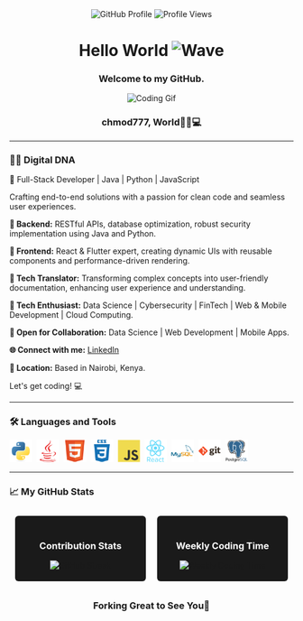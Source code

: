 <div align="center">
  <img src="https://media.giphy.com/media/M9gbBd9nbDrOTu1Mqx/giphy.gif" width="100" alt="GitHub Profile"/>
  <img src="https://komarev.com/ghpvc/?username=ColeMitnik&style=flat-square&color=orange" alt="Profile Views"/>
  <h1>Hello World <img src="https://media.giphy.com/media/hvRJCLFzcasrR4ia7z/giphy.gif" width="30px" alt="Wave"/></h1>
  <h3>Welcome to my GitHub.</h3>
  <img src="https://media.giphy.com/media/dWesBcTLavkZuG35MI/giphy.gif" width="600" height="300" alt="Coding Gif"/>
  <h3> chmod777, World🐱‍👤💻</h3>
</div>

---

### 👨‍💻 Digital DNA

<div align="center">
  <p align="left">
    🚀 Full-Stack Developer | Java | Python | JavaScript
  </p>
  <p align="left">
    Crafting end-to-end solutions with a passion for clean code and seamless user experiences.
  </p>
  <p align="left">
    <strong>🔧 Backend:</strong> RESTful APIs, database optimization, robust security implementation using Java and Python.
  </p>
  <p align="left">
    <strong>🎨 Frontend:</strong> React & Flutter expert, creating dynamic UIs with reusable components and performance-driven rendering.
  </p>
  <p align="left">
    <strong>📝 Tech Translator:</strong> Transforming complex concepts into user-friendly documentation, enhancing user experience and understanding.
  </p>
  <p align="left">
    <strong>🔬 Tech Enthusiast:</strong> Data Science | Cybersecurity | FinTech | Web & Mobile Development | Cloud Computing.
  </p>
  <p align="left">
    <strong>🤝 Open for Collaboration:</strong> Data Science | Web Development | Mobile Apps.
  </p>
  <p align="left">
    <strong>🌐 Connect with me:</strong> <a href="https://www.linkedin.com/in/cole-mitnik-/">LinkedIn</a>
  </p>
  <p align="left">
    <strong>📍 Location:</strong> Based in Nairobi, Kenya.
  </p>
  <p align="left">
    Let's get coding! 💻
  </p>
</div>

---

### :hammer_and_wrench: Languages and Tools

<div align="center">
  <p align="left">
    <img src="https://github.com/devicons/devicon/blob/master/icons/python/python-original.svg" title="Python" alt="Python" width="40" height="40"/>&nbsp; 
    <img src="https://github.com/devicons/devicon/blob/master/icons/java/java-plain.svg" title="Java" alt="Java" width="40" height="40"/>&nbsp;
    <img src="https://github.com/devicons/devicon/blob/master/icons/html5/html5-original.svg" title="HTML5" alt="HTML5" width="40" height="40"/>&nbsp; 
    <img src="https://github.com/devicons/devicon/blob/master/icons/css3/css3-plain-wordmark.svg" title="CSS3" alt="CSS" width="40" height="40"/>&nbsp; 
    <img src="https://github.com/devicons/devicon/blob/master/icons/javascript/javascript-original.svg" title="JavaScript" alt="JavaScript" width="40" height="40"/>&nbsp; 
    <img src="https://github.com/devicons/devicon/blob/master/icons/react/react-original-wordmark.svg" title="React" alt="React" width="40" height="40"/>&nbsp; 
    <img src="https://github.com/devicons/devicon/blob/master/icons/mysql/mysql-original-wordmark.svg" title="MySQL" alt="MySQL" width="40" height="40"/>&nbsp; 
    <img src="https://github.com/devicons/devicon/blob/master/icons/git/git-original-wordmark.svg" title="Git" alt="Git" width="40" height="40"/>&nbsp; 
    <img src="https://github.com/devicons/devicon/blob/master/icons/postgresql/postgresql-original-wordmark.svg" title="PostgreSQL" alt="PostgreSQL" width="40" height="40"/>
  </p>
</div>

---
### :chart_with_upwards_trend: My GitHub Stats

<div align="center">
  <div style="display: flex; justify-content: space-between; flex-direction: row; flex-wrap: wrap;">
    <div style="flex: 1; margin: 10px; padding: 20px; background-color: #1a1a1a; border-radius: 6px;">
      <h3 style="color: #fff;">Contribution Stats</h3>
      <img src="http://github-readme-streak-stats.herokuapp.com?user=ColeMitnik&theme=dark&background=000000" alt="GitHub Streak"/>
    </div>
    <div style="flex: 1; margin: 10px; padding: 20px; background-color: #1a1a1a; border-radius: 6px;">
      <h3 style="color: #fff;">Weekly Coding Time</h3>
      <img src="https://github-readme-stats.vercel.app/api/wakatime?username=ColeMitnik&layout=compact&theme=vision-friendly-dark" alt="Weekly Coding Time"/>
    </div>
  </div>
  <div>
    <h3>Forking Great to See You🤖</h3>
  </div>
</div>
